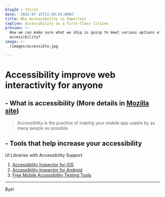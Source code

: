 ```yaml
---
blogId : 1first
date: '2022-07-15T11:50:54.000Z'
title: Why Accessibility is Important
tagline: Accessibility as a First-Class Citizen
preview: >-
  How we can make sure what we ship is going to meet various options of
  accessibility? 
image: >-
  /images/accessible.jpg

---
```


# Accessibility improve web interactivity for anyone

## - What is accessibility (More details in [Mozilla site](https://developer.mozilla.org/en-US/docs/Learn/Accessibility/What_is_accessibility))

> Accessibility is the practice of making your mobile app usable by as many people as possible.


## - Tools that help increase your accessibility

UI Libraries with Accessibility Support
1. [Accessibility Inspector for iOS](https://developer.apple.com/library/archive/documentation/Accessibility/Conceptual/AccessibilityMacOSX/OSXAXTestingApps.html)
2. [Accessibility Inspector for Android](https://support.google.com/accessibility/android/answer/6376570?hl=en-GB)
3. [Free Mobile Accessibility Testing Tools](https://www.digitala11y.com/free-mobile-accessibility-testing-tools/)

---

Bye!